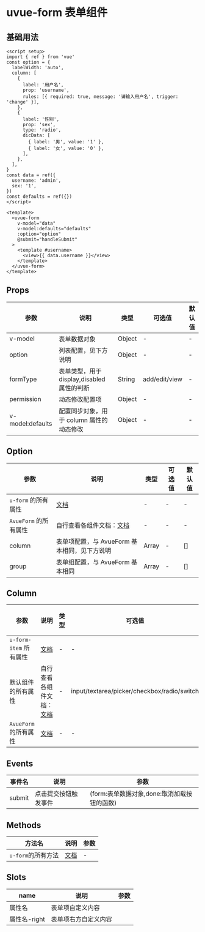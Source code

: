 # uvue-form 表单组件

## 基础用法

```vue
<script setup>
import { ref } from 'vue'
const option = {
  labelWidth: 'auto',
  column: [
    {
      label: '用户名',
      prop: 'username',
      rules: [{ required: true, message: '请输入用户名', trigger: 'change' }],
    },
    {
      label: '性别',
      prop: 'sex',
      type: 'radio',
      dicData: [
        { label: '男', value: '1' },
        { label: '女', value: '0' },
      ],
    },
  ],
}
const data = ref({
  username: 'admin',
  sex: '1',
})
const defaults = ref({})
</script>

<template>
  <uvue-form
    v-model="data"
    v-model:defaults="defaults"
    :option="option"
    @submit="handleSubmit"
  >
    <template #username>
      <view>{{ data.username }}</view>
    </template>
  </uvue-form>
</template>
```

## Props

| 参数             | 说明                                       | 类型   | 可选值        | 默认值 |
| ---------------- | ------------------------------------------ | ------ | ------------- | ------ |
| v-model          | 表单数据对象                               | Object | -             | -      |
| option           | 列表配置，见下方说明                       | Object | -             | -      |
| formType         | 表单类型，用于 display,disabled 属性的判断 | String | add/edit/view | -      |
| permission       | 动态修改配置项                             | Object | -             | -      |
| v-model:defaults | 配置同步对象，用于 column 属性的动态修改   | Object | -             | -      |

## Option

| 参数                  | 说明                                                                   | 类型  | 可选值 | 默认值 |
| --------------------- | ---------------------------------------------------------------------- | ----- | ------ | ------ |
| `u-form` 的所有属性   | [文档](https://uiadmin.net/uview-plus/components/form.html#form-props) | -     | -      | -      |
| `AvueForm` 的所有属性 | 自行查看各组件文档：[文档](https://avuejs.com/form/form-doc/#option)   | -     | -      | -      |
| column                | 表单项配置，与 AvueForm 基本相同，见下方说明                           | Array | -      | []     |
| group                 | 表单组配置，与 AvueForm 基本相同                                       | Array | -      | []     |

## Column

| 参数                   | 说明                                                                                  | 类型 | 可选值                                      | 默认值 |
| ---------------------- | ------------------------------------------------------------------------------------- | ---- | ------------------------------------------- | ------ |
| `u-form-item` 所有属性 | [文档](https://uiadmin.net/uview-plus/components/form.html#form-item-props)           | -    | -                                           | -      |
| 默认组件的所有属性     | 自行查看各组件文档：[文档](https://uiadmin.net/uview-plus/components/input.html)      | -    | input/textarea/picker/checkbox/radio/switch | -      |
| `AvueForm` 的所有属性  | [文档](https://avuejs.com/form/form-doc/#column-%E5%85%B1%E7%94%A8%E5%B1%9E%E6%80%A7) | -    | -                                           | -      |

## Events

| 事件名 | 说明                 | 参数                                        |
| ------ | -------------------- | ------------------------------------------- |
| submit | 点击提交按钮触发事件 | (form:表单数据对象,done:取消加载按钮的函数) |

## Methods

| 方法名             | 说明                                                                     | 参数 |
| ------------------ | ------------------------------------------------------------------------ | ---- |
| `u-form`的所有方法 | [文档](https://uiadmin.net/uview-plus/components/form.html#form-methods) | -    |

## Slots

| name         | 说明                 | 参数 |
| ------------ | -------------------- | ---- |
| 属性名       | 表单项自定义内容     |      |
| 属性名-right | 表单项右方自定义内容 |      |
